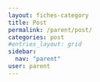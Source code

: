 ```yaml
---
layout: fiches-category
title: Post
permalink: /parent/post/
categories: post
#entries_layout: grid
sidebar:
  nav: "parent"
user: parent
---
```


